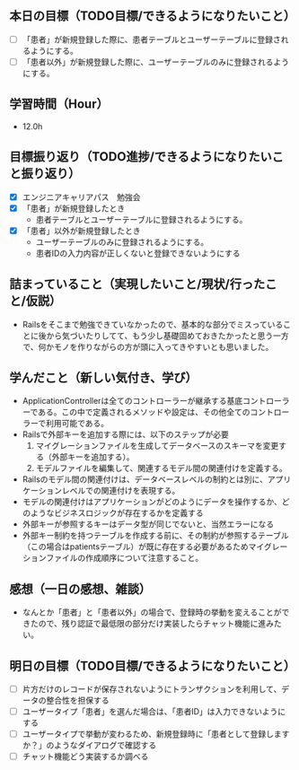 ## 本日の目標（TODO目標/できるようになりたいこと）
- [ ] 「患者」が新規登録した際に、患者テーブルとユーザーテーブルに登録されるようにする。
- [ ] 「患者以外」が新規登録した際に、ユーザーテーブルのみに登録されるようにする。
　
## 学習時間（Hour）
- 12.0h

## 目標振り返り（TODO進捗/できるようになりたいこと振り返り）
- [x] エンジニアキャリアパス　勉強会
- [x] 「患者」が新規登録したとき
  - 患者テーブルとユーザーテーブルに登録されるようにする。
- [x] 「患者」以外が新規登録したとき
  - ユーザーテーブルのみに登録されるようにする。
  - 患者IDの入力内容が正しくないと登録できないようにする

##  詰まっていること（実現したいこと/現状/行ったこと/仮説）
- Railsをそこまで勉強できていなかったので、基本的な部分でミスっていることに後から気づいたりしてて、もう少し基礎固めておきたかったと思う一方で、何かモノを作りながらの方が頭に入ってきやすいとも思いました。

## 学んだこと（新しい気付き、学び）
- ApplicationControllerは全てのコントローラーが継承する基底コントローラーである。この中で定義されるメソッドや設定は、その他全てのコントローラーで利用可能である。
- Railsで外部キーを追加する際には、以下のステップが必要
  1. マイグレーションファイルを生成してデータベースのスキーマを変更する（外部キーを追加する）。
  1. モデルファイルを編集して、関連するモデル間の関連付けを定義する。
- Railsのモデル間の関連付けは、データベースレベルの制約とは別に、アプリケーションレベルでの関連付けを表現する。
- モデルの関連付けはアプリケーションがどのようにデータを操作するか、どのようなビジネスロジックが存在するかを定義する
- 外部キーが参照するキーはデータ型が同じでないと、当然エラーになる
- 外部キー制約を持つテーブルを作成する前に、その制約が参照するテーブル（この場合はpatientsテーブル）が既に存在する必要があるためマイグレーションファイルの作成順序について注意すること。

## 感想（一日の感想、雑談）
- なんとか「患者」と「患者以外」の場合で、登録時の挙動を変えることができたので、残り認証で最低限の部分だけ実装したらチャット機能に進みたい。

## 明日の目標（TODO目標/できるようになりたいこと）
- [ ] 片方だけのレコードが保存されないようにトランザクションを利用して、データの整合性を担保する
- [ ] ユーザータイプ「患者」を選んだ場合は、「患者ID」は入力できないようにする
- [ ] ユーザータイプで挙動が変わるため、新規登録時に「患者として登録しますか？」のようなダイアログで確認する
- [ ] チャット機能どう実装するか調べる
